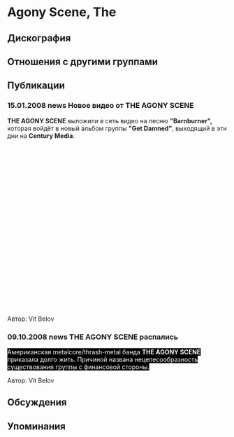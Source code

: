 # Agony Scene, The



## Дискография


## Отношения с другими группами


## Публикации

### 15.01.2008 news Новое видео от THE AGONY SCENE

<P><STRONG>THE AGONY SCENE</STRONG> выложили в сеть видео на песню <STRONG>"Barnburner",</STRONG> которая войдёт в новый альбом группы <STRONG>"Get Damned"</STRONG>, выходящий в эти дни на <STRONG>Century Media</STRONG>.</P>
<P><center><object width="425" height="373"><param name="movie" value="http://www.youtube.com/v/vtFDNz-o2bs&rel=1&border=1"></param><param name="wmode" value="transparent"></param><embed src="http://www.youtube.com/v/vtFDNz-o2bs&rel=1&border=1" type="application/x-shockwave-flash" wmode="transparent" width="425" height="373"></embed></object></center></P>
Автор: Vit Belov

### 09.10.2008 news THE AGONY SCENE распались

<P><FONT style="BACKGROUND-COLOR: #000000" color=#ffffff>Американская metalcore/thrash-metal банда <STRONG>THE AGONY SCENE</STRONG> приказала долго жить. Причиной названа нецелесообразность существования группы с финансовой стороны.</FONT></P>
Автор: Vit Belov


## Обсуждения


## Упоминания

